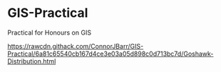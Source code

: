 # GIS-Practical
Practical for Honours on GIS

https://rawcdn.githack.com/ConnorJBarr/GIS-Practical/6a81c65540cb167d4ce3e03a05d898c0d713bc7d/Goshawk-Distribution.html
